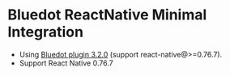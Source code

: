# Bluedot ReactNative Minimal Integration

- Using [Bluedot plugin 3.2.0](https://github.com/Bluedot-Innovation/Bluedot-React-Native-Plugin) (support react-native@>=0.76.7).
- Support React Native 0.76.7
